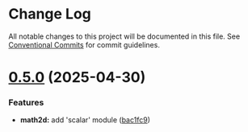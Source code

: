# Change Log

All notable changes to this project will be documented in this file.
See [Conventional Commits](https://conventionalcommits.org) for commit guidelines.

# [0.5.0](https://github.com/rndelpuerto/lenguados/compare/v0.4.0...v0.5.0) (2025-04-30)

### Features

- **math2d:** add 'scalar' module ([bac1fc9](https://github.com/rndelpuerto/lenguados/commit/bac1fc9d1b4b013d1d2636a7f88d16899da64704))
